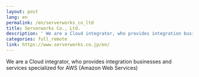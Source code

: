 ```yaml
---
layout: post
lang: en
permalink: /en/serverworks_co_ltd
title: Serverworks Co., Ltd.
description: ' We are a Cloud integrator, who provides integration businesses and services specialized for AWS (Amazon Web Services) '
categories: full_remote
link: https://www.serverworks.co.jp/en/
---
```


<p>We are a Cloud integrator, who provides integration businesses and services specialized for AWS (Amazon Web Services)</p>
